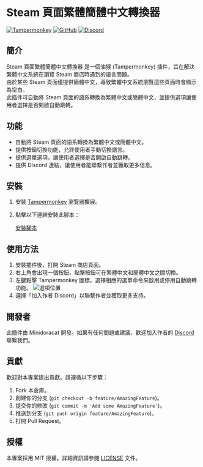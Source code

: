 # Steam 頁面繁體簡體中文轉換器

[![Tampermonkey](https://img.shields.io/badge/Tampermonkey-Script-orange.svg)](https://greasyfork.org/zh-TW/scripts/502316-steam-%E9%A0%81%E9%9D%A2%E7%B9%81%E9%AB%94%E7%B0%A1%E9%AB%94%E4%B8%AD%E6%96%87%E8%BD%89%E6%8F%9B%E5%99%A8)
[![GitHub](https://img.shields.io/badge/GitHub-Repo-blue.svg)](https://github.com/Minidoracat/Steam-ZH-Language-Switcher)
[![Discord](https://img.shields.io/badge/Discord-Join-blue.svg)](https://discord.gg/Gur2V67)

## 簡介

Steam 頁面繁體簡體中文轉換器 是一個油猴 (Tampermonkey) 插件，旨在解決繁體中文系統在瀏覽 Steam 商店時遇到的語言問題。  
由於某些 Steam 頁面僅提供簡體中文，導致繁體中文系統瀏覽這些頁面時會顯示為空白。  
此插件可自動將 Steam 頁面的語系轉換為繁體中文或簡體中文，並提供選項讓使用者選擇是否開啟自動跳轉。

## 功能

- 自動將 Steam 頁面的語系轉換為繁體中文或簡體中文。
- 提供按鈕切換功能，允許使用者手動切換語言。
- 提供選單選項，讓使用者選擇是否開啟自動跳轉。
- 提供 Discord 連結，讓使用者能聯繫作者並獲取更多信息。

## 安裝

1. 安裝 [Tampermonkey](https://www.tampermonkey.net/) 瀏覽器擴展。
2. 點擊以下連結安裝此腳本：

   [安裝腳本](https://github.com/Minidoracat/Steam-ZH-Language-Switcher/raw/master/steam-zh-language-switcher.user.js)

## 使用方法

1. 安裝插件後，打開 Steam 商店頁面。
2. 右上角會出現一個按鈕，點擊按鈕可在繁體中文和簡體中文之間切換。
3. 左鍵點擊 Tampermonkey 圖標，選擇相應的選單命令來啟用或停用自動跳轉功能。
![選項位置](https://i.imgur.com/X50TVlt.png)
4. 選擇「加入作者 Discord」以聯繫作者並獲取更多支持。



## 開發者

此插件由 Minidoracat 開發。如果有任何問題或建議，歡迎加入作者的 [Discord](https://discord.gg/Gur2V67) 聯繫我們。

## 貢獻

歡迎對本專案提出貢獻。請遵循以下步驟：

1. Fork 本倉庫。
2. 創建你的分支 (`git checkout -b feature/AmazingFeature`)。
3. 提交你的修改 (`git commit -m 'Add some AmazingFeature'`)。
4. 推送到分支 (`git push origin feature/AmazingFeature`)。
5. 打開 Pull Request。

## 授權

本專案採用 MIT 授權。詳細資訊請參閱 [LICENSE](https://github.com/Minidoracat/Steam-ZH-Language-Switcher/blob/master/LICENSE) 文件。
